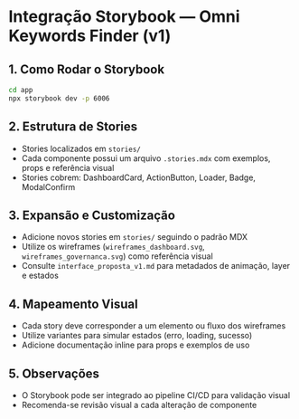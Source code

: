 # Integração Storybook — Omni Keywords Finder (v1)

## 1. Como Rodar o Storybook

```bash
cd app
npx storybook dev -p 6006
```

## 2. Estrutura de Stories
- Stories localizados em `stories/`
- Cada componente possui um arquivo `.stories.mdx` com exemplos, props e referência visual
- Stories cobrem: DashboardCard, ActionButton, Loader, Badge, ModalConfirm

## 3. Expansão e Customização
- Adicione novos stories em `stories/` seguindo o padrão MDX
- Utilize os wireframes (`wireframes_dashboard.svg`, `wireframes_governanca.svg`) como referência visual
- Consulte `interface_proposta_v1.md` para metadados de animação, layer e estados

## 4. Mapeamento Visual
- Cada story deve corresponder a um elemento ou fluxo dos wireframes
- Utilize variantes para simular estados (erro, loading, sucesso)
- Adicione documentação inline para props e exemplos de uso

## 5. Observações
- O Storybook pode ser integrado ao pipeline CI/CD para validação visual
- Recomenda-se revisão visual a cada alteração de componente 
